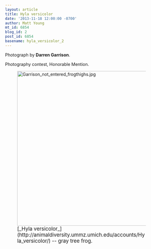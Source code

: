 ```yaml
---
layout: article
title: Hyla versicolor
date: '2013-11-18 12:00:00 -0700'
author: Matt Young
mt_id: 6854
blog_id: 2
post_id: 6854
basename: hyla_versicolor_2
---
```

Photograph by **Darren Garrison**.

Photography contest, Honorable Mention.

<figure>
<img src="/PT/uploads/2013/Garrison_not_entered_frogthighs.jpg" alt="Garrison_not_entered_frogthighs.jpg" width="600" height="511" />
<figcaption markdown="span">
<big>[_Hyla versicolor_](http://animaldiversity.ummz.umich.edu/accounts/Hyla_versicolor/) -- gray tree frog.</big>

</figcaption>
</figure>
